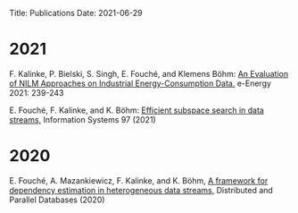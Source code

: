 Title: Publications
Date: 2021-06-29

# 2021

F. Kalinke, P. Bielski, S. Singh, E. Fouché, and Klemens Böhm:
[An Evaluation of NILM Approaches on Industrial Energy-Consumption Data.](https://doi.org/10.1145/3447555.3464863) e-Energy 2021: 239-243

E. Fouché, F. Kalinke, and K. Böhm: [Efficient subspace search in data streams,](https://doi.org/10.1016/j.is.2020.101705) Information Systems 97 (2021)

# 2020

E. Fouché, A. Mazankiewicz, F. Kalinke, and K. Böhm, [A framework for dependency estimation in heterogeneous data streams,](https://link.springer.com/article/10.1007%2Fs10619-020-07295-x) Distributed and Parallel Databases (2020)


